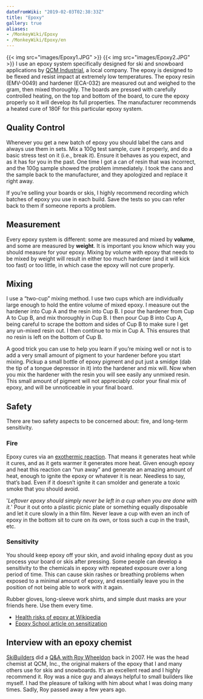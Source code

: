 ```yaml
---
dateFromWiki: "2019-02-03T02:38:33Z"
title: "Epoxy"
gallery: true
aliases:
- /MonkeyWiki/Epoxy
- /MonkeyWiki/Epoxy/en
---
```

{{< img src="images/Epoxy1.JPG" >}}
{{< img src="images/Epoxy2.JPG" >}}
I use an epoxy system specifically designed for ski and snowboard applications by [QCM Industrial](http://www.qcminds.com), a local company. The epoxy is designed to be flexed and resist impact at extremely low temperatures. The epoxy resin (EMV-0049) and hardener (ECA-032) are measured out and weighed to the gram, then mixed thoroughly. The boards are pressed with carefully controlled heating, on the top and bottom of the board, to cure the epoxy properly so it will develop its full properties. The manufacturer recommends a heated cure of 180F for this particular epoxy system.  


## Quality Control 
Whenever you get a new batch of epoxy you should label the cans and always use them in sets. Mix a 100g test sample, cure it properly, and do a basic stress test on it (i.e., break it). Ensure it behaves as you expect, and as it has for you in the past. One time I got a can of resin that was incorrect, and the 100g sample showed the problem immediately. I took the cans and the sample back to the manufacturer, and they apologized and replace it right away. 

If you’re selling your boards or skis, I highly recommend recording which batches of epoxy you use in each build. Save the tests so you can refer back to them if someone reports a problem. 


## Measurement 
Every epoxy system is different: some are measured and mixed by **volume**, and some are measured by **weight**. It is important you know which way you should measure for your epoxy. Mixing by volume with epoxy that needs to be mixed by weight will result in either too much hardener (and it will kick too fast) or too little, in which case the epoxy will not cure properly. 


## Mixing 
I use a “two-cup” mixing method. I use two cups which are individually large enough to hold the entire volume of mixed epoxy. I measure out the hardener into Cup A and the resin into Cup B. I pour the hardener from Cup A to Cup B, and mix thoroughly in Cup B. I then pour Cup B into Cup A, being careful to scrape the bottom and sides of Cup B to make sure I get any un-mixed resin out. I then continue to mix in Cup A. This ensures that no resin is left on the bottom of Cup B.

A good trick you can use to help you learn if you’re mixing well or not is to add a very small amount of pigment to your hardener before you start mixing. Pickup a small bottle of epoxy pigment and put just a smidge (dab the tip of a tongue depressor in it) into the hardener and mix will. Now when you mix the hardener with the resin you will see easily any unmixed resin. This small amount of pigment will not appreciably color your final mix of epoxy, and will be unnoticeable in your final board. 


## Safety 
There are two safety aspects to be concerned about: fire, and long-term sensitivity.


### Fire 
Epoxy cures via an [exothermic reaction](http://en.wikipedia.org/wiki/Exothermic_reaction). That means it generates heat while it cures, and as it gets warmer it generates more heat. Given enough epoxy and heat this reaction can “run away” and generate an amazing amount of heat, enough to ignite the epoxy or whatever it is near. Needless to say, that’s bad. Even if it doesn’t ignite it can smolder and generate a toxic smoke that you should avoid.

'*Leftover epoxy should simply *never* be left in a cup when you are done with it.*' Pour it out onto a plastic picnic plate or something equally disposable and let it cure slowly in a thin film. Never leave a cup with even an inch of epoxy in the bottom sit to cure on its own, or toss such a cup in the trash, etc. 


### Sensitivity 
You should keep epoxy off your skin, and avoid inhaling epoxy dust as you process your board or skis after pressing. Some people can develop a sensitivity to the chemicals in epoxy with repeated exposure over a long period of time. This can cause skin rashes or breathing problems when exposed to a minimal amount of epoxy, and essentially leave you in the position of not being able to work with it again. 

Rubber gloves, long-sleeve work shirts, and simple dust masks are your friends here. Use them every time.  

- [Health risks of epoxy at Wikipedia](http://en.wikipedia.org/wiki/Epoxy#Health_risks)
- [Epoxy School article on sensitization](http://www.epoxyschool.com/blog/?p=397)


## Interview with an epoxy chemist 
 

[SkiBuilders](http://skibuilders.com) did a [Q&A with Roy Wheeldon](http://www.skibuilders.com/articles/epoxy.shtml) back in 2007. He was the head chemist at QCM, Inc., the original makers of the epoxy that I and many others use for skis and snowboards. It’s an excellent read and I highly recommend it. Roy was a nice guy and always helpful to small builders like myself. I had the pleasure of talking with him about what I was doing many times. Sadly, Roy passed away a few years ago.





